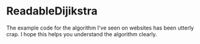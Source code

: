 # ReadableDijikstra
The example code for the algorithm I've seen on websites has been utterly crap. I hope this helps you understand the algorithm clearly.
